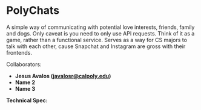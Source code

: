 # PolyChats

A simple way of communicating with potential love interests, friends, family and dogs. Only caveat is you need to only use API requests. Think of it as a game, rather than a functional service.
Serves as a way for CS majors to talk with each other, cause Snapchat and Instagram are gross with their frontends.

Collaborators:<br/>
- **Jesus Avalos (javalosr@calpoly.edu)**
- **Name 2**
- **Name 3**

**Technical Spec:**

